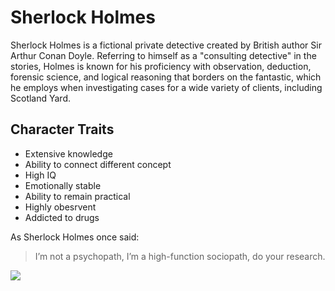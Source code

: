 # Sherlock Holmes
Sherlock Holmes is a fictional private detective created by British author Sir Arthur Conan Doyle. Referring to himself as a "consulting detective" in the stories, Holmes is known for his proficiency with observation, deduction, forensic science, and logical reasoning that borders on the fantastic, which he employs when investigating cases for a wide variety of clients, including Scotland Yard.
## Character Traits
* Extensive knowledge
* Ability to connect different concept
* High IQ
* Emotionally stable
* Ability to remain practical
* Highly obesrvent
* Addicted to drugs 

As Sherlock Holmes once said:

> I’m not a psychopath, I’m a high-function 
> sociopath, do your research.

<img src="https://anakarenina.com/wp-content/uploads/2019/08/cumberbatch-holmesjpg.jpeg">